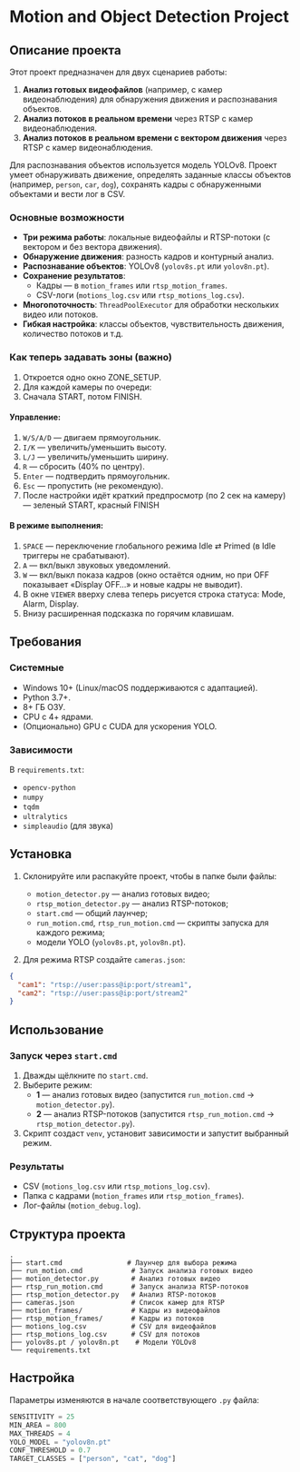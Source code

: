 # Motion and Object Detection Project

## Описание проекта

Этот проект предназначен для двух сценариев работы:
1. **Анализ готовых видеофайлов** (например, с камер видеонаблюдения) для обнаружения движения и распознавания объектов.
2. **Анализ потоков в реальном времени** через RTSP с камер видеонаблюдения.
2. **Анализ потоков в реальном времени c вектором движения** через RTSP с камер видеонаблюдения.

Для распознавания объектов используется модель YOLOv8. Проект умеет обнаруживать движение, определять заданные классы объектов (например, `person`, `car`, `dog`), сохранять кадры с обнаруженными объектами и вести лог в CSV.

### Основные возможности
- **Три режима работы**: локальные видеофайлы и RTSP-потоки (с вектором и без вектора движения).
- **Обнаружение движения**: разность кадров и контурный анализ.
- **Распознавание объектов**: YOLOv8 (`yolov8s.pt` или `yolov8n.pt`).
- **Сохранение результатов**:
  - Кадры — в `motion_frames` или `rtsp_motion_frames`.
  - CSV-логи (`motions_log.csv` или `rtsp_motions_log.csv`).
- **Многопоточность**: `ThreadPoolExecutor` для обработки нескольких видео или потоков.
- **Гибкая настройка**: классы объектов, чувствительность движения, количество потоков и т.д.

### Как теперь задавать зоны (важно)

1. Откроется одно окно ZONE_SETUP.
2. Для каждой камеры по очереди:
3. Сначала START, потом FINISH.
#### Управление:
1. `W/S/A/D` — двигаем прямоугольник.
2. `I/K` — увеличить/уменьшить высоту.
3. `L/J` — увеличить/уменьшить ширину.
4. `R` — сбросить (40% по центру).
5. `Enter` — подтвердить прямоугольник.
6. `Esc` — пропустить (не рекомендую).
7. После настройки идёт краткий предпросмотр (по 2 сек на камеру) — зеленый START, красный FINISH

#### В режиме выполнения:
1. `SPACE` — переключение глобального режима Idle ⇄ Primed (в Idle триггеры не срабатывают).
2. `A` — вкл/выкл звуковых уведомлений.
3. `W` — вкл/выкл показа кадров (окно остаётся одним, но при OFF показывает «Display OFF…» и новые кадры не выводит).
4. В окне `VIEWER` вверху слева теперь рисуется строка статуса: Mode, Alarm, Display.
5. Внизу расширенная подсказка по горячим клавишам.

## Требования

### Системные
- Windows 10+ (Linux/macOS поддерживаются с адаптацией).
- Python 3.7+.
- 8+ ГБ ОЗУ.
- CPU с 4+ ядрами.
- (Опционально) GPU с CUDA для ускорения YOLO.

### Зависимости
В `requirements.txt`:
- `opencv-python`
- `numpy`
- `tqdm`
- `ultralytics`
- `simpleaudio` (для звука)

## Установка

1. Склонируйте или распакуйте проект, чтобы в папке были файлы:
   - `motion_detector.py` — анализ готовых видео;
   - `rtsp_motion_detector.py` — анализ RTSP-потоков;
   - `start.cmd` — общий лаунчер;
   - `run_motion.cmd`, `rtsp_run_motion.cmd` — скрипты запуска для каждого режима;
   - модели YOLO (`yolov8s.pt`, `yolov8n.pt`).

2. Для режима RTSP создайте `cameras.json`:
```json
{
  "cam1": "rtsp://user:pass@ip:port/stream1",
  "cam2": "rtsp://user:pass@ip:port/stream2"
}
```

## Использование

### Запуск через `start.cmd`
1. Дважды щёлкните по `start.cmd`.
2. Выберите режим:
   - **1** — анализ готовых видео (запустится `run_motion.cmd` → `motion_detector.py`).
   - **2** — анализ RTSP-потоков (запустится `rtsp_run_motion.cmd` → `rtsp_motion_detector.py`).
3. Скрипт создаст `venv`, установит зависимости и запустит выбранный режим.

### Результаты
- CSV (`motions_log.csv` или `rtsp_motions_log.csv`).
- Папка с кадрами (`motion_frames` или `rtsp_motion_frames`).
- Лог-файлы (`motion_debug.log`).

## Структура проекта
```
.
├── start.cmd                # Лаунчер для выбора режима
├── run_motion.cmd            # Запуск анализа готовых видео
├── motion_detector.py        # Анализ готовых видео
├── rtsp_run_motion.cmd       # Запуск анализа RTSP-потоков
├── rtsp_motion_detector.py   # Анализ RTSP-потоков
├── cameras.json              # Список камер для RTSP
├── motion_frames/            # Кадры из видеофайлов
├── rtsp_motion_frames/       # Кадры из потоков
├── motions_log.csv           # CSV для видеофайлов
├── rtsp_motions_log.csv      # CSV для потоков
├── yolov8s.pt / yolov8n.pt    # Модели YOLOv8
└── requirements.txt
```

## Настройка
Параметры изменяются в начале соответствующего `.py` файла:
```python
SENSITIVITY = 25
MIN_AREA = 800
MAX_THREADS = 4
YOLO_MODEL = "yolov8n.pt"
CONF_THRESHOLD = 0.7
TARGET_CLASSES = ["person", "cat", "dog"]
```
